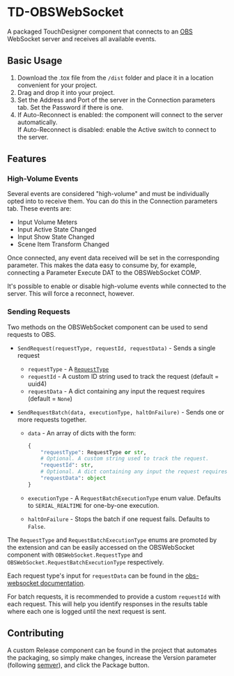 # TD-OBSWebSocket

A packaged TouchDesigner component that connects to an [OBS](https://obsproject.com) WebSocket server and receives all available events.

## Basic Usage

1. Download the .tox file from the `/dist` folder and place it in a location convenient for your project.
2. Drag and drop it into your project.
3. Set the Address and Port of the server in the Connection parameters tab. Set the Password if there is one.
4. If Auto-Reconnect is enabled: the component will connect to the server automatically.  
   If Auto-Reconnect is disabled: enable the Active switch to connect to the server.

## Features

### High-Volume Events

Several events are considered "high-volume" and must be individually opted into to receive them. You can do this in the Connection parameters tab. These events are:

- Input Volume Meters
- Input Active State Changed
- Input Show State Changed
- Scene Item Transform Changed

Once connected, any event data received will be set in the corresponding parameter. This makes the data easy to consume by, for example, connecting a Parameter Execute DAT to the OBSWebSocket COMP.

It's possible to enable or disable high-volume events while connected to the server. This will force a reconnect, however.

### Sending Requests

Two methods on the OBSWebSocket component can be used to send requests to OBS.

- `SendRequest(requestType, requestId, requestData)` - Sends a single request

  - `requestType` - A [`RequestType`](scripts/OBSEnums.py#L96)
  - `requestId` - A custom ID string used to track the request (default = uuid4)
  - `requestData` - A dict containing any input the request requires (default = `None`)

- `SendRequestBatch(data, executionType, haltOnFailure)` - Sends one or more requests together.

  - `data` - An array of dicts with the form:

    ```python
    {
        "requestType": RequestType or str,
        # Optional. A custom string used to track the request.
        "requestId": str,
        # Optional. A dict containing any input the request requires.
        "requestData": object
    }
    ```

  - `executionType` - A `RequestBatchExecutionType` enum value. Defaults to `SERIAL_REALTIME` for one-by-one execution.
  - `haltOnFailure` - Stops the batch if one request fails. Defaults to `False`.

The `RequestType` and `RequestBatchExecutionType` enums are promoted by the extension and can be easily accessed on the OBSWebSocket component with `OBSWebSocket.RequestType` and `OBSWebSocket.RequestBatchExecutionType` respectively.

Each request type's input for `requestData` can be found in the [obs-websocket documentation][1].

For batch requests, it is recommended to provide a custom `requestId` with each request. This will help you identify responses in the results table where each one is logged until the next request is sent.

## Contributing

A custom Release component can be found in the project that automates the packaging, so simply make changes, increase the Version parameter (following [semver](https://semver.org)), and click the Package button.

[1]: https://github.com/obsproject/obs-websocket/blob/master/docs/generated/protocol.md#general-requests